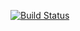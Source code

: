 [![Build Status](https://travis-ci.org/wellingtonkg/cashbackapp.svg?branch=master)](https://travis-ci.org/AaronLenoir/flaclibsharp)